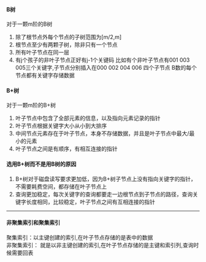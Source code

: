 #### B树
对于一颗m阶的B树
1. 除了根节点外每个节点的子树范围为[m/2,m]
2. 根节点至少有两颗子树，除非只有一个节点
3. 所有叶子节点在同一层
4. 有j个孩子的非叶子节点正好有j-1个关键码
比如有个非叶子节点有001 003 005三个关键字,子节点分别插入在000 002 004 006 四个子节点
B数的每个节点都有关键字存储数据

#### B+树
对于一颗m阶的B+树
1. 叶子节点中包含了全部元素的信息，以及指向元素记录的指针 
2. 叶子节点根据关键字大小从小到大排序
3. 中间节点元素存在于叶子节点，本身不存储数据，并且是叶子节点中最大/最小的元素
4. 叶子节点之间是有顺序，有相互连接的指针

#### 选用B+树而不是用B树的原因

1. B+树对于磁盘读写要求更加低，因为B+树子节点上没有指向关键字的指针，不需要耗费空间，都存储在叶子节点上
2. 查询更加稳定，每次关键字的查询都要走一边根节点到子节点的路径，查询关键字长度相同，比较稳定，叶子节点之间有互相连接的指针
 
*** 
#### 非聚集索引和聚集索引

聚集索引：以主键创建的索引,在叶子节点存储的是表中的数据  
非聚集索引：
就是以非主键创建的索引,在叶子节点存储的是主键和索引列,查询时候需要回表



